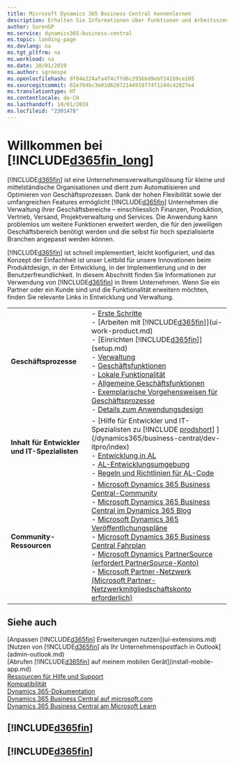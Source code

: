 ```yaml
---
title: Microsoft Dynamics 365 Business Central kennenlernen
description: Erhalten Sie Informationen über Funktionen und Arbeitsszenarien in Business Central, einer Unternehmensverwaltungslösung für kleine und mittelständische Organisationen.
author: SorenGP
ms.service: dynamics365-business-central
ms.topic: landing-page
ms.devlang: na
ms.tgt_pltfrm: na
ms.workload: na
ms.date: 10/01/2019
ms.author: sgroespe
ms.openlocfilehash: 9f84e224afa474cffd6c2956bd9ebf24169ce105
ms.sourcegitcommit: 02e704bc3e01d62072144919774f1244c42827e4
ms.translationtype: HT
ms.contentlocale: de-CH
ms.lasthandoff: 10/01/2019
ms.locfileid: "2301478"
---
```

# <a name="welcome-to-included365fin_longincludesd365fin_long_mdmd"></a>Willkommen bei [!INCLUDE[d365fin_long](includes/d365fin_long_md.md)]
[!INCLUDE[d365fin](includes/d365fin_md.md)] ist eine Unternehmensverwaltungslösung für kleine und mittelständische Organisationen und dient zum Automatisieren und Optimieren von Geschäftsprozessen. Dank der hohen Flexibilität sowie der umfangreichen Features ermöglicht [!INCLUDE[d365fin](includes/d365fin_md.md)] Unternehmen die Verwaltung ihrer Geschäftsbereiche – einschliesslich Finanzen, Produktion, Vertrieb, Versand, Projektverwaltung und Services. Die Anwendung kann problemlos um weitere Funktionen erweitert werden, die für den jeweiligen Geschäftsbereich benötigt werden und die selbst für hoch spezialisierte Branchen angepasst werden können.

[!INCLUDE[d365fin](includes/d365fin_md.md)] ist schnell implementiert, leicht konfiguriert, und das Konzept der Einfachheit ist unser Leitbild für unsere Innovationen beim Produktdesign, in der Entwicklung, in der Implementierung und in der Benutzerfreundlichkeit. In diesem Abschnitt finden Sie Informationen zur Verwendung von [!INCLUDE[d365fin](includes/d365fin_md.md)] in Ihrem Unternehmen. Wenn Sie ein Partner oder ein Kunde sind und die Funktionalität erweitern möchten, finden Sie relevante Links in Entwicklung und Verwaltung.  

|||  
|-|-|  
|**Geschäftsprozesse**|-   [Erste Schritte](product-get-started.md)<br />-   [Arbeiten mit [!INCLUDE[d365fin](includes/d365fin_md.md)]](ui-work-product.md)<br />-   [Einrichten [!INCLUDE[d365fin](includes/d365fin_md.md)]](setup.md)<br />-   [Verwaltung](admin-setup-and-administration.md)<br />-   [Geschäftsfunktionen](across-business-functionality.md)<br />-   [Lokale Funktionalität](LocalFunctionality/Austria/austria-local-functionality.md)<br />-   [Allgemeine Geschäftsfunktionen](ui-across-business-areas.md)<br />-   [Exemplarische Vorgehensweisen für Geschäftsprozesse](walkthrough-business-process-walkthroughs.md)<br />-   [Details zum Anwendungsdesign](design-details-application-design.md)|  
|**Inhalt für Entwickler und IT-Spezialisten**|-   [Hilfe für Entwickler und IT-Spezialisten zu [!INCLUDE [prodshort](includes/prodshort.md)] ](/dynamics365/business-central/dev-itpro/index)<br />-   [Entwicklung in AL](/dynamics365/business-central/dev-itpro/developer/devenv-dev-overview)<br />-   [AL-Entwicklungsumgebung](/dynamics365/business-central/dev-itpro/developer/devenv-reference-overview)<br />-   [Regeln und Richtlinien für AL-Code](/dynamics365/business-central/dev-itpro/compliance/apptest-overview)|  
|**Community-Ressourcen**|-   [Microsoft Dynamics 365 Business Central-Community](https://community.dynamics.com/business)<br />-   [Microsoft Dynamics 365 Business Central im Dynamics 365 Blog](https://cloudblogs.microsoft.com/dynamics365/it/product/business-central/)<br />-   [Microsoft Dynamics 365 Veröffentlichungspläne](https://go.microsoft.com/fwlink/?linkid=2047422)<br />-   [Microsoft Dynamics 365 Business Central Fahrplan](https://dynamics.microsoft.com/en-us/roadmap/business-central/)<br />-   [Microsoft Dynamics PartnerSource \(erfordert PartnerSource-Konto\)](https://mbs.microsoft.com/partnersource)<br />-   [Microsoft Partner-Netzwerk \(Microsoft Partner-Netzwerkmitgliedschaftskonto erforderlich\)](https://mspartner.microsoft.com/en/us/windows/index.aspx)|  

## <a name="see-also"></a>Siehe auch

[Anpassen [!INCLUDE[d365fin](includes/d365fin_md.md)] Erweiterungen nutzen](ui-extensions.md)  
[Nutzen von [!INCLUDE[d365fin](includes/d365fin_md.md)] als Ihr Unternehmenspostfach in Outlook](admin-outlook.md)  
[Abrufen [!INCLUDE[d365fin](includes/d365fin_md.md)] auf meinem mobilen Gerät](install-mobile-app.md)  
[Ressourcen für Hilfe und Support](product-help-and-support.md)  
[Kompatibilität](compliance/compliance-overview.md)  
[Dynamics 365-Dokumentation](/dynamics365/)  
[Dynamics 365 Business Central auf microsoft.com](https://dynamics.microsoft.com/business-central/overview/)  
[Dynamics 365 Business Central am Microsoft Learn](/learn/browse/?products=dynamics-business-central)  


## [!INCLUDE[d365fin](includes/free_trial_md.md)]
## [!INCLUDE[d365fin](includes/training_link_md.md)]
